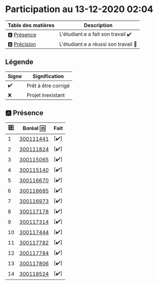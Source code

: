 # Participation au 13-12-2020 02:04

| Table des matières            | Description                                             |
|-------------------------------|---------------------------------------------------------|
| :a: [Présence](#a-présence)   | L'étudiant.e a fait son travail    :heavy_check_mark:   |
| :b: [Précision](#b-précision) | L'étudiant.e a réussi son travail  :tada:               |

## Légende

| Signe              | Signification                 |
|--------------------|-------------------------------|
| :heavy_check_mark: | Prêt à être corrigé           |
| :x:                | Projet inexistant             |

## :a: Présence

|:hash:| Boréal :id:                | Fait               |
|------|----------------------------|--------------------|
| 1 | [300111441](../300111441/300111441.sql) | [:heavy_check_mark:] |
| 2 | [300111824](../300111824/300111824.sql) | [:heavy_check_mark:] |
| 3 | [300115065](../300115065/300115065.sql) | [:heavy_check_mark:] |
| 4 | [300115140](../300115140/300115140.sql) | [:heavy_check_mark:] |
| 5 | [300116670](../300116670/300116670.sql) | [:heavy_check_mark:] |
| 6 | [300116685](../300116685/300116685.sql) | [:heavy_check_mark:] |
| 7 | [300116973](../300116973/300116973.sql) | [:heavy_check_mark:] |
| 8 | [300117178](../300117178/300117178.sql) | [:heavy_check_mark:] |
| 9 | [300117314](../300117314/300117314.sql) | [:heavy_check_mark:] |
| 10 | [300117444](../300117444/300117444.sql) | [:heavy_check_mark:] |
| 11 | [300117782](../300117782/300117782.sql) | [:heavy_check_mark:] |
| 12 | [300117784](../300117784/300117784.sql) | [:heavy_check_mark:] |
| 13 | [300117806](../300117806/300117806.sql) | [:heavy_check_mark:] |
| 14 | [300118524](../300118524/300118524.sql) | [:heavy_check_mark:] |
